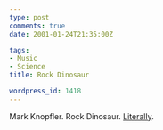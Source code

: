 ```yaml
---
type: post
comments: true
date: 2001-01-24T21:35:00Z

tags:
- Music
- Science
title: Rock Dinosaur

wordpress_id: 1418
---
```


Mark Knopfler. Rock Dinosaur. [Literally](http://news.bbc.co.uk/hi/english/sci/tech/newsid_1131000/1131342.stm).
